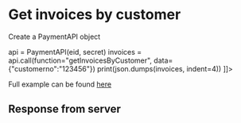 # Get invoices by customer

<tabs>
    <tab title="%code-json%">
<code-block lang="json">
<![CDATA[
{
    "credentials": {
        "id": "%MERCHANT_ID%",
        "hash": "c71a6258f48fc0fc84b7ce0e015d234f37433ed803891804e785c543f63d42cc568c937cda0691cf5e07e3af921211a771c90a9c0768ad1e8c13e2f3b0817e7d",
        "version": "%API_VERSION%",
        "client": "%CLIENT_NAME%",
        "language": "sv",
        "time": 1714933435.862255
    },
    "data": {
        "customerno": "12345"
    },
    "function": "getInvoicesByCustomer"
}
]]>
</code-block>
    </tab>

  <tab title="%code-phplegacy%">
<code-block lang="PHP">
<![CDATA[
// Work in progress
]]>
</code-block>
  </tab>
  <tab title="%code-php%">
<code-block lang="PHP">
<![CDATA[
// Work in progress
]]>
</code-block>
  </tab>
  <tab title="%code-csharp%">
<code-block lang="c#">
<![CDATA[
// Work in progress
]]>
</code-block>
  </tab>
  <tab title="%code-python%">
<code-block lang="Python">
<![CDATA[
from PaymentAPI import PaymentAPI

# Create a PaymentAPI object
api = PaymentAPI(eid, secret)
invoices = api.call(function="getInvoicesByCustomer", data={"customerno":"123456"})
print(json.dumps(invoices, indent=4))
]]>
</code-block>

Full example can be found [here](https://github.com/Billmate/QvicklyAPISamples/blob/main/Python/examples/PaymentAPI/getInvoicesByCustomer.py)

  </tab>
</tabs>

## Response from server
<code-block lang="json">
<![CDATA[
{
    "credentials": {
        "hash": "bc82dd1b1eb1de312e56ffd7b69687f826b3e684ee2c2af58fec870cfc8ab1c634e64d9e6bb7b5db51d19963de6b2846867d711b9cc2bed6bf61b1320d66a5b0",
        "logid": 1234567
    },
    "data": [
        {
            "Cart": {
                "Handling": {
                    "withouttax": "0",
                    "taxrate": "25"
                },
                "Shipping": {
                    "withouttax": "0",
                    "taxrate": "25"
                },
                "Total": {
                    "rounding": "0",
                    "withouttax": "10000",
                    "tax": "2500",
                    "withtax": "0"
                }
            },
            "PaymentData": {
                "method": "8",
                "currency": "SEK",
                "country": "SE",
                "language": "sv",
                "autoactivate": "0",
                "orderid": "123456",
                "status": "Cancelled",
                "paymentid_related": "",
                "accepturl": "https://example.com/accept",
                "cancelurl": "https://example.com/cancel",
                "returnmethod": "",
                "callbackurl": "https://example.com/callback",
                "alladdresses": "",
                "url": "https://api.billmate.se/invoice/12345/202405032367858ea08652bd62a7b0ab42569f24",
                "mexcCustomerinvoicesid": "1234567",
                "number": "12345",
                "duedate": "2024-05-09",
                "paiddate": "0000-00-00 00:00:00"
            },
            "Customer": {
                "nr": "123456",
                "pno": "550101-1018",
                "Billing": {
                    "firstname": "Tess",
                    "lastname": "T",
                    "type": "person",
                    "street": "Testgatan 1",
                    "street2": "",
                    "zip": "12345",
                    "city": "Testinge",
                    "country": "SE",
                    "phone": "0700000000",
                    "email": "test@example.com"
                },
                "Shipping": {
                    "firstname": "",
                    "lastname": "",
                    "type": "person",
                    "street": "",
                    "street2": "",
                    "zip": "",
                    "city": "",
                    "country": "",
                    "phone": ""
                },
                "companySigner": {
                    "pno": ""
                }
            },
            "Articles": [
                {
                    "artnr": "1",
                    "title": "Test",
                    "quantity": "1",
                    "aprice": "10000",
                    "discount": "0",
                    "withouttax": "10000",
                    "taxrate": "25"
                }
            ],
            "PaymentInfo": {
                "paymentdate": "2024-05-04",
                "paymentterms": "5",
                "yourreference": "",
                "ourreference": "",
                "projectname": "",
                "deliverymethod": "",
                "deliveryterms": "",
                "invoiceStatus": "",
                "balancedue": "0"
            }
        }
    ]
}
]]>
</code-block>

<include from="Snippets-Examples.md" element-id="snippet-footer"></include>